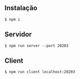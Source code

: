 ## Instalação
`$ npm i`

## Servidor
`$ npm run server --port 20203`

## Client
`$ npm run client localhost:20203`
